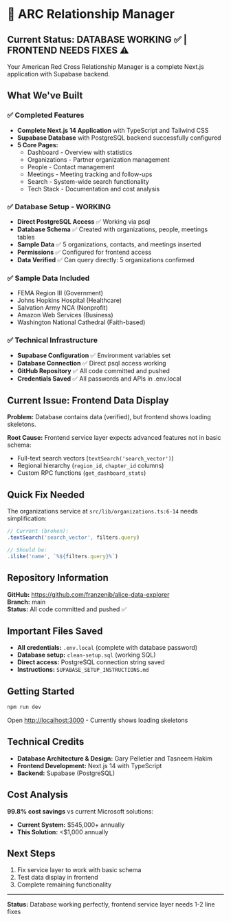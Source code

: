 # 🚀 ARC Relationship Manager

## Current Status: DATABASE WORKING ✅ | FRONTEND NEEDS FIXES ⚠️

Your American Red Cross Relationship Manager is a complete Next.js application with Supabase backend.

## What We've Built

### ✅ Completed Features
- **Complete Next.js 14 Application** with TypeScript and Tailwind CSS
- **Supabase Database** with PostgreSQL backend successfully configured
- **5 Core Pages:**
  - Dashboard - Overview with statistics
  - Organizations - Partner organization management
  - People - Contact management 
  - Meetings - Meeting tracking and follow-ups
  - Search - System-wide search functionality
  - Tech Stack - Documentation and cost analysis

### ✅ Database Setup - WORKING
- **Direct PostgreSQL Access** ✅ Working via psql 
- **Database Schema** ✅ Created with organizations, people, meetings tables
- **Sample Data** ✅ 5 organizations, contacts, and meetings inserted
- **Permissions** ✅ Configured for frontend access
- **Data Verified** ✅ Can query directly: 5 organizations confirmed

### ✅ Sample Data Included
- FEMA Region III (Government)
- Johns Hopkins Hospital (Healthcare)  
- Salvation Army NCA (Nonprofit)
- Amazon Web Services (Business)
- Washington National Cathedral (Faith-based)

### ✅ Technical Infrastructure  
- **Supabase Configuration** ✅ Environment variables set
- **Database Connection** ✅ Direct psql access working
- **GitHub Repository** ✅ All code committed and pushed
- **Credentials Saved** ✅ All passwords and APIs in .env.local

## Current Issue: Frontend Data Display

**Problem:** Database contains data (verified), but frontend shows loading skeletons.

**Root Cause:** Frontend service layer expects advanced features not in basic schema:
- Full-text search vectors (`textSearch('search_vector')`)
- Regional hierarchy (`region_id`, `chapter_id` columns)
- Custom RPC functions (`get_dashboard_stats`)

## Quick Fix Needed

The organizations service at `src/lib/organizations.ts:6-14` needs simplification:

```typescript
// Current (broken):
.textSearch('search_vector', filters.query)

// Should be:
.ilike('name', `%${filters.query}%`)
```

## Repository Information

**GitHub:** https://github.com/franzenjb/alice-data-explorer  
**Branch:** main  
**Status:** All code committed and pushed ✅

## Important Files Saved

- **All credentials:** `.env.local` (complete with database password)
- **Database setup:** `clean-setup.sql` (working SQL)
- **Direct access:** PostgreSQL connection string saved
- **Instructions:** `SUPABASE_SETUP_INSTRUCTIONS.md`

## Getting Started

```bash
npm run dev
```
Open [http://localhost:3000](http://localhost:3000) - Currently shows loading skeletons

## Technical Credits
- **Database Architecture & Design:** Gary Pelletier and Tasneem Hakim
- **Frontend Development:** Next.js 14 with TypeScript  
- **Backend:** Supabase (PostgreSQL)

## Cost Analysis
**99.8% cost savings** vs current Microsoft solutions:
- **Current System:** $545,000+ annually
- **This Solution:** <$1,000 annually

## Next Steps
1. Fix service layer to work with basic schema
2. Test data display in frontend
3. Complete remaining functionality

---
**Status:** Database working perfectly, frontend service layer needs 1-2 line fixes
